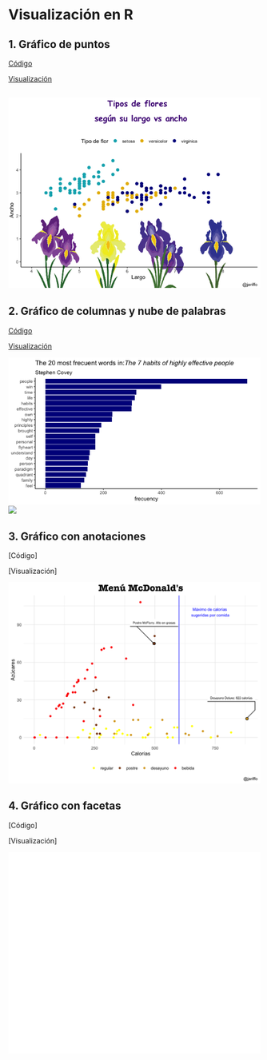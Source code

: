 # Visualización en R

## 1. Gráfico de puntos

[Código](https://github.com/jariffo/Visualization-in-R/blob/main/day_1.R)

[Visualización]()

![](https://github.com/jariffo/Visualization-in-R/blob/main/Rplot-01.png)
----------

## 2. Gráfico de columnas y nube de palabras

[Código](https://github.com/jariffo/Visualization-in-R/blob/main/day_2.R)

[Visualización]()

![](https://github.com/jariffo/Visualization-in-R/blob/main/Rplot-02-1.png)
![](https://github.com/jariffo/Visualization-in-R/blob/main/Rplot-02-2.png)

## 3. Gráfico con anotaciones

[Código]

[Visualización]

![](https://github.com/jariffo/Visualization-in-R/blob/main/Rplot-03.png)

## 4. Gráfico con facetas

[Código]

[Visualización]

![](https://github.com/jariffo/Visualization-in-R/blob/main/Rplot-04.png)
